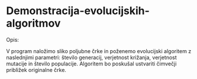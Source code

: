 # Demonstracija-evolucijskih-algoritmov

Opis:

V program naložimo sliko poljubne črke in poženemo evolucijski algoritem z naslednjimi parametri: število generacij, verjetnost križanja, verjetnost mutacije in število populacije. Algoritem bo poskušal ustvariti čimvečji približek originalne črke.
